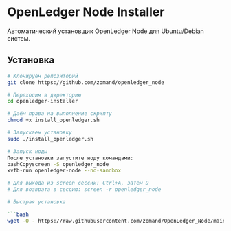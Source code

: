 # OpenLedger Node Installer

Автоматический установщик OpenLedger Node для Ubuntu/Debian систем.

## Установка

```bash
# Клонируем репозиторий
git clone https://github.com/zomand/openledger_node

# Переходим в директорию
cd openledger-installer

# Даём права на выполнение скрипту
chmod +x install_openledger.sh

# Запускаем установку
sudo ./install_openledger.sh

# Запуск ноды
После установки запустите ноду командами:
bashCopyscreen -S openledger_node
xvfb-run openledger-node --no-sandbox

# Для выхода из screen сессии: Ctrl+A, затем D
# Для возврата в сессию: screen -r openledger_node

# Быстрая установка

```bash
wget -O - https://raw.githubusercontent.com/zomand/OpenLedger_Node/main/install_openledger.sh | sudo bash
